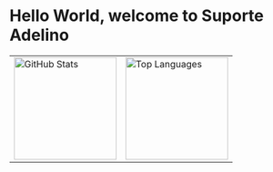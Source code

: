 # Hello World, welcome to Suporte Adelino

<table>
  <tr>
    <td>
      <a href="https://github.com/YourCompany">
        <img height="180em" src="https://github-readme-stats.vercel.app/api?username=YourCompany&show_icons=true&layout=compact&langs_count=6&theme=tokyonight" alt="GitHub Stats"/>
      </a>
    </td>
    <td>
      <a href="https://github.com/YourCompany">
        <img height="180em" src="https://github-readme-stats.vercel.app/api/top-langs/?username=YourCompany&layout=compact&langs_count=6&theme=tokyonight" alt="Top Languages"/>
      </a>
    </td>
  </tr>
</table>
